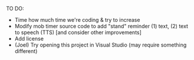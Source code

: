 TO DO:        
- Time how much time we're coding & try to increase
- Modify mob timer source code to add "stand" reminder (1) text, (2) text to speech (TTS) 
  [and consider other improvements]
- Add license
- (Joel) Try opening this project in Visual Studio (may require something different)     
        